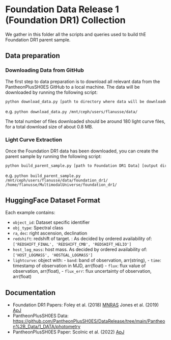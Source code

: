 # Foundation Data Release 1 (Foundation DR1) Collection

We gather in this folder all the scripts and queries used to build thE Foundation DR1 parent sample.

## Data preparation

### Downloading Data from GitHub

The first step to data preparation is to download all relevant data from the PantheonPlusSH0ES GitHub to a local machine. The data will be downloaded by running the following script:
```bash
python download_data.py [path to directory where data will be downloaded]
```
e.g. `python download_data.py /mnt/ceph/users/flanusse/data/`

The total number of files downloaded should be around 180 light curve files, for a total download size of about 0.8 MB.

### Light Curve Extraction

Once the Foundation DR1 data has been downloaded, you can create the parent sample by running the following script:
```bash
python build_parent_sample.py [path to Foundation DR1 Data] [output directory]
```
e.g. `python build_parent_sample.py /mnt/ceph/users/flanusse/data/foundation_dr1/ /home/flanusse/MultimodalUniverse/foundation_dr1/`


## HuggingFace Dataset Format
Each example contains:

  - `object_id`: Dataset specific identifier
  - `obj_type`: Spectral class
  - `ra`, `dec`: right ascension, declination
  - `redshift`: redshift of target. : As decided by ordered availability of: `['REDSHIFT_FINAL', 'REDSHIFT_CMB', 'REDSHIFT_HELIO']`
  - `host_log_mass`: host mass. As decided by ordered availability of: `['HOST_LOGMASS', 'HOSTGAL_LOGMASS']` 
  - `lightcurve`: object with:
        - `band`: band of observation, arr(string),
        - `time`: timestamp of observation in MJD, arr(float)
        - `flux`: flux value of observation, arr(float),
        - `flux_err`: flux uncertainty of observation, arr(float)

## Documentation

- Foundation DR1 Papers: Foley et al. (2018) [MNRAS](https://watermark.silverchair.com/stx3136.pdf?token=AQECAHi208BE49Ooan9kkhW_Ercy7Dm3ZL_9Cf3qfKAc485ysgAAA08wggNLBgkqhkiG9w0BBwagggM8MIIDOAIBADCCAzEGCSqGSIb3DQEHATAeBglghkgBZQMEAS4wEQQMCgZ7JXmAx046_kVfAgEQgIIDAhM_bvBbJLQo00AnsUBMr5UNpLhfW7Ff4LHbZJF8pI7BcOznaxL2f8OMA0sS5-AEGt_AXVHp4RV7zu6dx5jojgqxwYKGSyZ3xMY7bDuMahu9qGWpRyDz0TYZ4IHXEuNatfSi0-pIZ0gJqaYwowH-978GYMJ_569uEh_FPKeuUb98O-HTGAnJeZslcG1bH-hTPoHzN0vcAR57vMRieoIk4l2It-Q-BadDddl804MLlrs5G8PlqhZCY4sAEzlHb7t82D2WzAl41DYcmjHuFpd321K2yVa-13Um5QbAnCp9TEZtSatR1GVtSGBmPb2J-VAt6s9rUsLtqfrRYYtR-g1gqygeS9JtjKAtXXWpcAmkyIkyHAJEH_aV-kD-7HrEa1SGhWXrvZVF9mf-MyH47nRARKHk4xH_Fa97AwpsbYQ5zXJ8q0uAS_Lqy7FAmp4iOo_RqpxMuWgxY82ZP9ERHT_YiJ40rXBt0EZxbccCsDZlY4lS7eeIBtuvkzvssO1lO7fhGc9UGB-789FwRlLwGhIUsk-ZdrfT7u18KoSaKcAhXiIsr-3prTgG8agISiqX2sVxbCGp4oi2h0BpLdDa5bSn-begeSNZrO5oEa1fX9Gks7SLlVhNDsIMr5tL_5Ebcw_01S_GZDU1UnpHtPnF-fYhtpQW-c-l2MsmbokBnP6VWiFFv8vctAMTXr7y62BGzXmK58oCO1LGKcCfx0N4JwsVj3l6WeoKIc2ZPNZM4avpltwJdVp3g52ink3yexw_S6539UAALJdAFuwEMZKVYhaxCX8EFb0ox0rEbY2gQKceEyN4ItVUWIWaMiDdQXNLgDCs-ug3U8w5dEBJqpH9Yh7PwcI7a2oeYhdXZTesCBEGtaVAmDyhNkwZGFYEyxjLCLwhLesHOchp42mkFDEqTgprrSTrcPEd5tOLHUC4soKJlnpf6-79GSk8m6LXin0OSCvDU2FW_3E0PzCI-nw0CP_VNJx6spCpC5x9hBc2nPvBpQog9znXBXBfWHKKjH_6axEgma-v) Jones et al. (2019) [ApJ](https://iopscience.iop.org/article/10.3847/1538-4357/ab2bec/pdf)
- PantheonPlusSH0ES Data: https://github.com/PantheonPlusSH0ES/DataRelease/tree/main/Pantheon%2B_Data/1_DATA/photometry
- PantheonPlusSH0ES Paper: Scolnic et al. (2022) [ApJ](https://iopscience.iop.org/article/10.3847/1538-4357/ac8b7a/pdf) 

